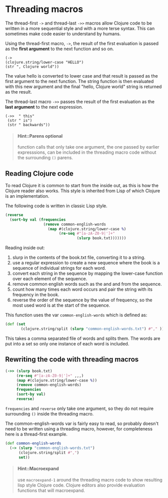 # Threading macros
  The thread-first `->` and thread-last `->>` macros allow Clojure code to be written in a more sequential style and with a more terse syntax.  This can sometimes make code easier to understand by humans.

  Using the thread-first macro, `->`, the result of the first evaluation is passed as the **first argument** to the next function and so on.

  ```eval-clojure
(->
 (clojure.string/lower-case "HELLO")
 (str ", Clojure world"))
```

The value hello is converted to lower case and that result is passed as the first argument to the next function.  The string function is then evaluated with this new argument and the final "hello, Clojure world" string is returned as the result.

  The thread-last macro `->>` passes the result of the first evaluation as the **last argument** to the next expression.

```eval-clojure
(->>  " this"
 (str " is")
 (str " backwards"))
```

> #### Hint::Parens optional
> function calls that only take one argument, the one passed by earlier expresssions, can be included in the threading macro code without the surrounding `()` parens.


## Reading Clojure code
 To read Clojure it is common to start from the inside out, as this is how the Clojure reader also works.  This style is inherited from Lisp of which Clojure is an implementation.

  The following code is written in classic Lisp style.

```clojure
(reverse
  (sort-by val (frequencies
                 (remove common-english-words
                   (map #(clojure.string/lower-case %)
                        (re-seq #"[a-zA-Z0-9|']+"
                                (slurp book.txt)))))))
```

Reading inside out:
1. slurp in the contents of the book.txt file, converting it to a string.
2. use a regular expression to create a new sequence where the book is a sequence of individual strings for each word.
3. convert each string in the sequence by mapping the lower-case function over each element of the sequence.
4. remove common english words such as the and and from the sequence.
5. count how many times each word occurs and pair the string with its frequency in the book.
6. reverse the order of the sequence by the value of frequency, so the most used word is at the start of the sequence.

This function uses the var `common-english-words` which is defined as:

```clojure
(def (set
       (clojure.string/split (slurp "common-english-words.txt") #"," )))
```

This takes a comma separated file of words and splits them.  The words are put into a set so only one instance of each word is included.


## Rewriting the code with threading macros

```clojure
(->> (slurp book.txt)
     (re-seq #"[a-zA-Z0-9|']+" ,,,)
     (map #(clojure.string/lower-case %))
     (remove common-english-words)
     frequencies
     (sort-by val)
     reverse)
```

`frequencies` and `reverse` only take one argument, so they do not require surrounding `()` inside the threading macro.

  The common-english-words var is fairly easy to read, so probably doesn't need to be written using a threading macro, however, for completeness here is a thread-first example.
```clojure
(def common-english-words
  (-> (slurp "common-english-words.txt")
      (clojure.string/split #",")
      set))
```

> #### Hint::Macroexpand
> use `macroexpand-1` around the threading macro code to show resulting lisp style Clojure code.  Clojure editors also provide evaluation functions that will macroexpand.
